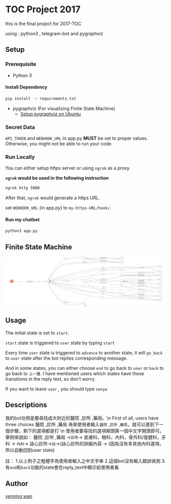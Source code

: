 # TOC Project 2017

this is the final project for 2017-TOC

using : python3 , telegram-bot and pygraphviz 

## Setup

### Prerequisite
* Python 3

#### Install Dependency
```sh
pip install -r requirements.txt
```

* pygraphviz (For visualizing Finite State Machine)
    * [Setup pygraphviz on Ubuntu](http://www.jianshu.com/p/a3da7ecc5303)

### Secret Data

`API_TOKEN` and `WEBHOOK_URL` in app.py **MUST** be set to proper values.
Otherwise, you might not be able to run your code.

### Run Locally
You can either setup https server or using `ngrok` as a proxy.

**`ngrok` would be used in the following instruction**

```sh
ngrok http 5000
```

After that, `ngrok` would generate a https URL.

 set `WEBHOOK_URL` (in app.py) to `my-https-URL/hook/`.

#### Run my chatbot

```sh
python3 app.py
```

## Finite State Machine
![fsm](./show-fsm.png)

## Usage
The initial state is set to `start`.

`start` state is triggered to `user` state by typing `start`

Every time `user` state is triggered to `advance` to another state, it will `go_back` to `user` state after the bot replies corresponding message.

And in some states, you can either choose `end` to go back to `user` or `back` to go back to `上一層`.
I have mentioned users which states have these transitions in the reply text, so don't worry.

If you want to leave `user` , you should type `seeya`


## Descriptions
我的bot功用是要尋找成大附近的醫院 ,診所 ,藥局。\n
First of all, users have three choices 醫院 ,診所 ,藥局
再來使用者輸入`醫院` ,`診所` ,`藥局`，就可以進到下一個步驟，剩下的選項都是打 \n
使用者要尋找的選項開頭第一個中文字開頭即可。
舉例來說如：
    醫院 ,診所 ,藥局 ->`診所`-> 皮膚科，眼科，內科，骨外科/復健科，牙科 -> `內科`-> 詠心診所->`詠`->(詠心診所的詳細內容 -> (因為沒有多其他內科選項，所以自動回到user state)

註：
    1.以上例子之粗體字為使用者輸入之中文字串
    2.這個bot沒有輸入錯誤偵測
    3.有`end`和`back`功能的state會在reply_text中顯示給使用者看
        


## Author
[yenning wan](https://github.com/debbywan)

